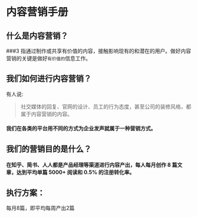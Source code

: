 # 内容营销手册
## 什么是内容营销？
###3 指通过制作或共享有价值的内容，接触影响现有的和潜在的用户。做好内容营销的关键是做好`有价值的`信息工作。
## 我们如何进行内容营销？
有人说:
> 社交媒体的回复、官网的设计、员工的行为态度，甚至公司的装修风格，都属于内容营销的内容。
#### 我们在各类的平台用不同的方式为企业发声就属于一种营销方式。
## 我们的营销目的是什么？
#### 在知乎、简书、人人都是产品经理等渠道进行内容产出，每人每月创作 8 篇文章，达到平均单篇 5000+ 阅读和 0.5% 的注册转化率。
## 执行方案：
每月8篇，即平均每周产出2篇
